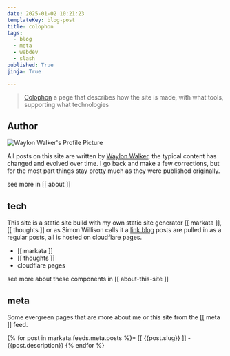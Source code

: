 ```yaml
---
date: 2025-01-02 10:21:23
templateKey: blog-post
title: colophon
tags:
  - blog
  - meta
  - webdev
  - slash
published: True
jinja: True

---
```


> [Colophon](https://indieweb.org/colophon) a page that describes how the site is made, with what tools, supporting what technologies

## Author

![Waylon Walker's Profile Picture](https://images.waylonwalker.com/profile.webp)

All posts on this site are written by [Waylon
Walker](https://waylonwalker.com), the typical content has changed and evolved
over time.  I go back and make a few corrections, but for the most part things
stay pretty much as they were published originally.

see more in [[ about ]]

## tech

This site is a static site build with my own static site generator [[ markata
]], [[ thoughts ]] or as Simon Willison calls it a [link
blog](https://simonwillison.net/2024/Dec/22/link-blog/#atom-everything) posts
are pulled in as a regular posts, all is hosted on cloudflare pages.

* [[ markata ]]
* [[ thoughts ]]
* cloudflare pages

see more about these components in [[ about-this-site ]]

## meta

Some evergreen pages that are more about me or this site from the [[ meta ]] feed.

{% for post in markata.feeds.meta.posts %}* [[ {{post.slug}} ]] - {{post.description}}
{% endfor %}
